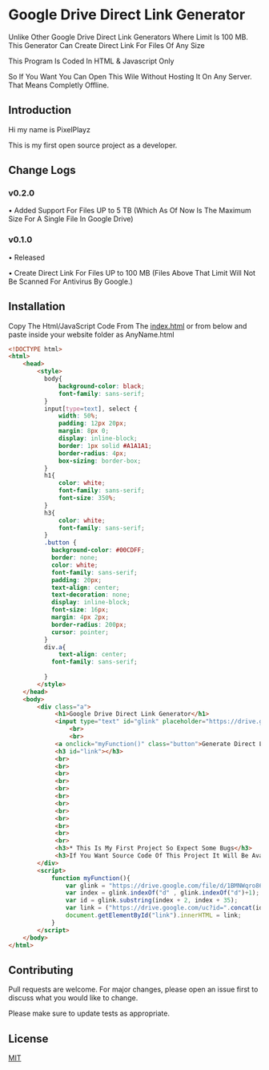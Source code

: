 # Google Drive Direct Link Generator
Unlike Other Google Drive Direct Link Generators Where Limit Is 100 MB. This Generator Can Create Direct Link For Files Of Any Size 

This Program Is Coded In HTML & Javascript Only 

So If You Want You Can Open This Wile Without Hosting It On Any Server. That Means Completly Offline.

## Introduction

Hi my name is PixelPlayz

This is my first open source project as a developer.

## Change Logs
### v0.2.0

• Added Support For Files UP to 5 TB (Which As Of Now Is The Maximum Size For A Single File In Google Drive)

### v0.1.0

• Released

• Create Direct Link For Files UP to 100 MB (Files Above That Limit Will Not Be Scanned For Antivirus By Google.)



## Installation

Copy The Html/JavaScript Code From The [index.html](https://github.com/PixelPlayz1887/Google-Drive-Direct-Link-Generator/blob/main/index.html) or from below and paste inside your website folder as AnyName.html

```html
<!DOCTYPE html>
<html>
    <head>
        <style>
          body{
              background-color: black;
              font-family: sans-serif;
          }
          input[type=text], select {
              width: 50%;
              padding: 12px 20px;
              margin: 8px 0;
              display: inline-block;
              border: 1px solid #A1A1A1;
              border-radius: 4px;
              box-sizing: border-box;
          }
          h1{
              color: white;
              font-family: sans-serif;
              font-size: 350%;
          }
          h3{
              color: white;
              font-family: sans-serif;
          }
          .button {
            background-color: #00CDFF;
            border: none;
            color: white;
            font-family: sans-serif;
            padding: 20px;
            text-align: center;
            text-decoration: none;
            display: inline-block;
            font-size: 16px;
            margin: 4px 2px;
            border-radius: 200px;
            cursor: pointer;
          }
          div.a{
              text-align: center;
            font-family: sans-serif;
              
          }
        </style>
    </head>
    <body>
        <div class="a">
             <h1>Google Drive Direct Link Generator</h1>
             <input type="text" id="glink" placeholder="https://drive.google.com/file/d/1BMNWqro86SogIOFaasA8Zk0J7c5u2jQJ/view?usp=sharing">
                 <br>
                 <br>
             <a onclick="myFunction()" class="button">Generate Direct Link</a>
             <h3 id="link"></h3>
             <br>
             <br>
             <br>
             <br>
             <br>
             <br>
             <br>
             <br>
             <br>
             <br>
             <br>
             <br>
             <h3>* This Is My First Project So Expect Some Bugs</h3>
             <h3>If You Want Source Code Of This Project It Will Be Available On My <a href="https://github.com/PixelPlayXD/Google-Drive-Direct-Link-Generator">GitHub</a>.</h3>
        </div>
        <script>
            function myFunction(){
                var glink = "https://drive.google.com/file/d/1BMNWqro86SogIOFaasA8Zk0J7c5u2jQJ/view?usp=sharing"; // document.getElementById("glink").value;
                var index = glink.indexOf("d" , glink.indexOf("d")+1);
                var id = glink.substring(index + 2, index + 35);
                var link = ("https://drive.google.com/uc?id=".concat(id)).concat("&confirm=t");
                document.getElementById("link").innerHTML = link;
            }
        </script>
    </body>
</html>
```
    
## Contributing

Pull requests are welcome. For major changes, please open an issue first to discuss what you would like to change.

Please make sure to update tests as appropriate.



## License

[MIT](https://choosealicense.com/licenses/mit/)
